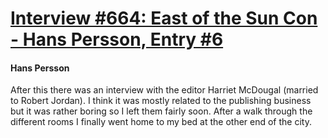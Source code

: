 # [Interview #664: East of the Sun Con - Hans Persson, Entry #6](https://www.theoryland.com/intvmain.php?i=664#6)

#### Hans Persson

After this there was an interview with the editor Harriet McDougal (married to Robert Jordan). I think it was mostly related to the publishing business but it was rather boring so I left them fairly soon. After a walk through the different rooms I finally went home to my bed at the other end of the city.

